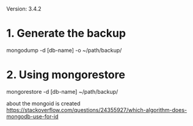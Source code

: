 Version: 3.4.2

# 1. Generate the backup
mongodump -d [db-name] -o ~/path/backup/

# 2. Using mongorestore
mongorestore -d [db-name] ~/path/backup/


about the mongoid is created
https://stackoverflow.com/questions/24355927/which-algorithm-does-mongodb-use-for-id
